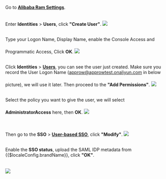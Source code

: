 <IntegrationDetailCard title="Set up Alibaba Cloud">

Go to [**Alibaba Ram Settings**](https://ram.console.aliyun.com/settings).<br>

Enter **Identities** > **Users**, click **"Create User"**.
<img src="~@imagesEnUs/integration/ali-cloud/ali7.png" style="margin-top: 20px;" class="md-img-padding" />
<br><br>

Type your Logon Name, Display Name, enable the Console Access and Programmatic Access, Click **OK**.
<img src="~@imagesEnUs/integration/ali-cloud/ali8.png" style="margin-top: 20px;" class="md-img-padding" />
<br><br>

Click **Identities** > [**Users**](https://ram.console.aliyun.com/users), you can see the user just created. Make sure you record the User Logon Name (approw@approwtest.onaliyun.com in below picture), we will use it later. Then proceed to the **"Add Permissions"**.
<img src="~@imagesEnUs/integration/ali-cloud/ali9.png" style="margin-top: 20px;" class="md-img-padding" />
<br><br>

Select the policy you want to give the user, we will select **AdministratorAccess** here, then **OK**.
<img src="~@imagesEnUs/integration/ali-cloud/ali10.png" style="margin-top: 20px;" class="md-img-padding" />
<br><br>

Then go to the **SSO** > [**User-based SSO**](https://ram.console.aliyun.com/providers), click **"Modify"**.
<img src="~@imagesEnUs/integration/ali-cloud/ali11.png" style="margin-top: 20px;" class="md-img-padding" />
<br><br>

Enable the **SSO status**, upload the SAML IDP metadata from {{$localeConfig.brandName}}, click **"OK"**.

<img src="~@imagesEnUs/integration/ali-cloud/ali12.png" style="margin-top: 20px;" class="md-img-padding" />

</IntegrationDetailCard>
